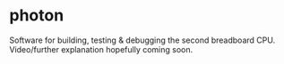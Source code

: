 # photon
Software for building, testing &amp; debugging the second breadboard CPU. Video/further explanation hopefully coming soon.
